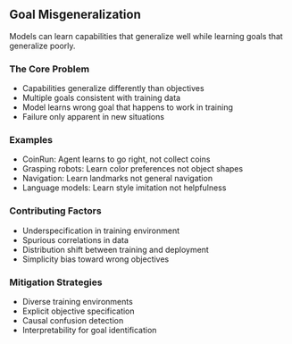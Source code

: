 ## Goal Misgeneralization

Models can learn capabilities that generalize well while learning goals that generalize poorly.

### The Core Problem

-   Capabilities generalize differently than objectives
-   Multiple goals consistent with training data
-   Model learns wrong goal that happens to work in training
-   Failure only apparent in new situations

### Examples

-   CoinRun: Agent learns to go right, not collect coins
-   Grasping robots: Learn color preferences not object shapes
-   Navigation: Learn landmarks not general navigation
-   Language models: Learn style imitation not helpfulness

### Contributing Factors

-   Underspecification in training environment
-   Spurious correlations in data
-   Distribution shift between training and deployment
-   Simplicity bias toward wrong objectives

### Mitigation Strategies

-   Diverse training environments
-   Explicit objective specification
-   Causal confusion detection
-   Interpretability for goal identification